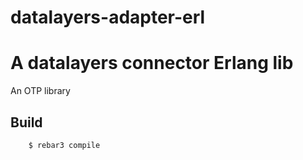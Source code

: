 # datalayers-adapter-erl

A datalayers connector Erlang lib
=====

An OTP library

Build
-----
```
    $ rebar3 compile
```
